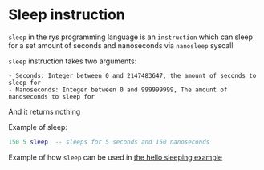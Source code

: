 # Sleep instruction

`sleep` in the rys programming language is an `instruction`
which can sleep for a set amount of seconds and nanoseconds
via `nanosleep` syscall

`sleep` instruction takes two arguments:

    - Seconds: Integer between 0 and 2147483647, the amount of seconds to sleep for
    - Nanoseconds: Integer between 0 and 999999999, The amount of nanoseconds to sleep for

And it returns nothing

Example of sleep:

```lua
150 5 sleep  -- sleeps for 5 seconds and 150 nanoseconds
```

Example of how `sleep` can be used in [the hello sleeping example](/examples/hello_sleep.rys)
